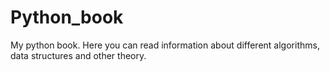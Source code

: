 # Python_book
My python book. Here you can read information about different algorithms, data structures and other theory.
